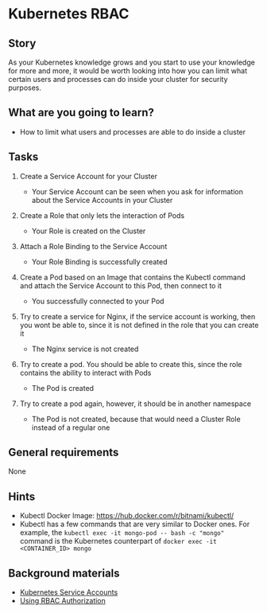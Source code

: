 # Kubernetes RBAC

## Story

As your Kubernetes knowledge grows and you start to use your knowledge for more and more, it would be worth looking into how you can limit what certain users and processes can do inside your cluster for security purposes.

## What are you going to learn?

- How to limit what users and processes are able to do inside a cluster

## Tasks

1. Create a Service Account for your Cluster
    - Your Service Account can be seen when you ask for information about the Service Accounts in your Cluster

2. Create a Role that only lets the interaction of Pods
    - Your Role is created on the Cluster

3. Attach a Role Binding to the Service Account
    - Your Role Binding is successfully created

4. Create a Pod based on an Image that contains the Kubectl command and attach the Service Account to this Pod, then connect to it
    - You successfully connected to your Pod

5. Try to create a service for Nginx, if the service account is working, then you wont be able to, since it is not defined in the role that you can create it
    - The Nginx service is not created

6. Try to create a pod. You should be able to create this, since the role contains the ability to interact with Pods
    - The Pod is created

7. Try to create a pod again, however, it should be in another namespace
    - The Pod is not created, because that would need a Cluster Role instead of a regular one

## General requirements

None

## Hints

- Kubectl Docker Image: https://hub.docker.com/r/bitnami/kubectl/
- Kubectl has a few commands that are very similar to Docker ones. For example, the ```kubectl exec -it mongo-pod -- bash -c "mongo"``` command is the Kubernetes counterpart of ```docker exec -it <CONTAINER_ID> mongo```


## Background materials

- <i class="far fa-exclamation"></i> [Kubernetes Service Accounts](https://kubernetes.io/docs/tasks/configure-pod-container/configure-service-account/)
- <i class="far fa-exclamation"></i> [Using RBAC Authorization](https://kubernetes.io/docs/reference/access-authn-authz/rbac/)
